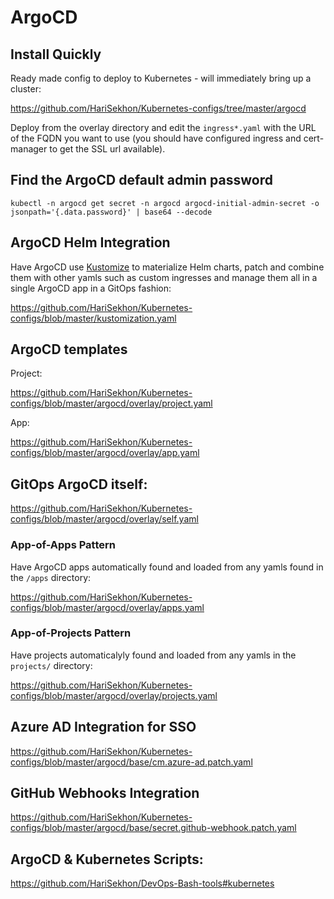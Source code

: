 # ArgoCD

## Install Quickly

Ready made config to deploy to Kubernetes - will immediately bring up a cluster:

https://github.com/HariSekhon/Kubernetes-configs/tree/master/argocd

Deploy from the overlay directory and edit the `ingress*.yaml` with the URL of the FQDN you want to use (you should
have configured ingress and cert-manager to get the SSL url available).

## Find the ArgoCD default admin password

```shell
kubectl -n argocd get secret -n argocd argocd-initial-admin-secret -o jsonpath='{.data.password}' | base64 --decode
```

## ArgoCD Helm Integration

Have ArgoCD use [Kustomize](kustomize.md) to materialize Helm charts, patch and combine them with other yamls
such as custom ingresses and manage them all in a single ArgoCD app in a GitOps fashion:

https://github.com/HariSekhon/Kubernetes-configs/blob/master/kustomization.yaml

## ArgoCD templates

Project:

https://github.com/HariSekhon/Kubernetes-configs/blob/master/argocd/overlay/project.yaml

App:

https://github.com/HariSekhon/Kubernetes-configs/blob/master/argocd/overlay/app.yaml

## GitOps ArgoCD itself:

https://github.com/HariSekhon/Kubernetes-configs/blob/master/argocd/overlay/self.yaml

### App-of-Apps Pattern

Have ArgoCD apps automatically found and loaded from any yamls found in the `/apps` directory:

https://github.com/HariSekhon/Kubernetes-configs/blob/master/argocd/overlay/apps.yaml

### App-of-Projects Pattern

Have projects automaticalyly found and loaded from any yamls in the `projects/` directory:

https://github.com/HariSekhon/Kubernetes-configs/blob/master/argocd/overlay/projects.yaml

## Azure AD Integration for SSO

https://github.com/HariSekhon/Kubernetes-configs/blob/master/argocd/base/cm.azure-ad.patch.yaml

## GitHub Webhooks Integration

https://github.com/HariSekhon/Kubernetes-configs/blob/master/argocd/base/secret.github-webhook.patch.yaml

## ArgoCD & Kubernetes Scripts:

https://github.com/HariSekhon/DevOps-Bash-tools#kubernetes
